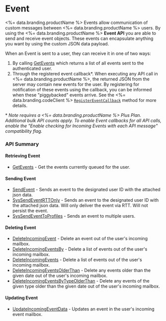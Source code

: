 # Event




<%= data.branding.productName %> Events allow communication of custom messages between <%= data.branding.productName %> users. By using the <%= data.branding.productName %> **Event API** you are able to send and receive event objects. These events can encapsulate anything you want by using the custom JSON data payload.

When an Event is sent to a user, they can receive it in one of two ways:

1. By calling [GetEvents](/api/capi/event/getevents) which returns a list of all events sent to the authenticated user.
2. Through the registered event callback*. When executing any API call in <%= data.branding.productName %>, the returned JSON from the server may contain new events for the user. By registering for notification of these events using the callback, you can be informed when these "piggybacked" events arrive. See the <%= data.branding.codeClient %> [<code>RegisterEventCallback</code>](/api/capi/client/registereventcallback) method for more details.

\* *Note requires a <%= data.branding.productName %> Plus Plan. Additional bulk API counts apply. To enable Event callbacks for all API calls, enable the "Enable checking for Incoming Events with each API message" compatibility flag.*

### API Summary

#### Retrieving Event
* [GetEvents](/api/capi/event/getevents) - Get the events currently queued for the user.

#### Sending Event
* [SendEvent](/api/capi/event/sendevent) - Sends an event to the designated user ID with the attached json data.
* [SysSendEventRTTOnly](/api/capi/event/syssendeventrttonly) - Sends an event to the designated user ID with the attached json data. Will only deliver the event via RTT. Will not persist the event.
* [SysSendEventToProfiles](/api/capi/event/syssendeventtoprofiles) - Sends an event to multiple users.

#### Deleting Event
* [DeleteIncomingEvent](/api/capi/event/deleteincomingevent) - Delete an event out of the user's incoming mailbox.
* [DeleteIncomingEventsBy](/api/capi/event/deleteincomingevents) - Delete a list of events out of the user's incoming mailbox.
* [DeleteIncomingEvents](/api/capi/event/deleteincomingevents) - Delete a list of events out of the user's incoming mailbox.
* [DeleteIncomingEventsOlderThan](/api/capi/event/deleteincomingeventsolderthan) - Delete any events older than the given date out of the user's incoming mailbox.
* [DeleteIncomingEventsByTypeOlderThan](/api/capi/event/deleteincomingeventsbytypeolderthan) - Delete any events of the given type older than the given date out of the user's incoming mailbox.

#### Updating Event
* [UpdateIncomingEventData](/api/capi/event/updateincomingeventdata) - Updates an event in the user's incoming event mailbox.


<DocCardList />